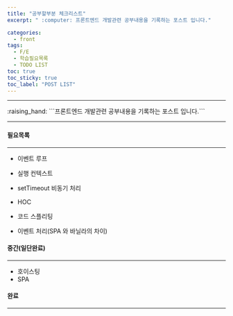 ```yaml
---
title: "공부할부분 체크리스트"
excerpt: " :computer: 프론트엔드 개발관련 공부내용을 기록하는 포스트 입니다."

categories:
  - front
tags:
  - F/E
  - 학습필요목록
  - TODO LIST
toc: true
toc_sticky: true
toc_label: "POST LIST"
---
```


<hr>
:raising_hand:  ```프론트엔드 개발관련 공부내용을 기록하는 포스트 입니다.```
<hr>

#### 필요목록

---

- 이벤트 루프
- 실행 컨텍스트
- setTimeout 비동기 처리
- HOC
- 코드 스플리팅

- 이벤트 처리(SPA 와 바닐라의 차이)

#### 중간(일단완료)

---

- 호이스팅
- SPA

#### 완료

---

